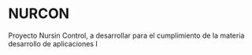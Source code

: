 # NURCON
Proyecto Nursin Control, a desarrollar para el cumplimiento de la materia desarrollo de aplicaciones I
